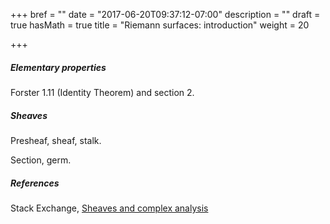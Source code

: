 +++
bref = ""
date = "2017-06-20T09:37:12-07:00"
description = ""
draft = true
hasMath = true
title = "Riemann surfaces: introduction"
weight = 20

+++

##### Elementary properties

Forster 1.11 (Identity Theorem) and section 2.

##### Sheaves

Presheaf, sheaf, stalk.

Section, germ.

##### References

Stack Exchange, [Sheaves and complex analysis](https://math.stackexchange.com/questions/147561/sheaves-and-complex-analysis)
